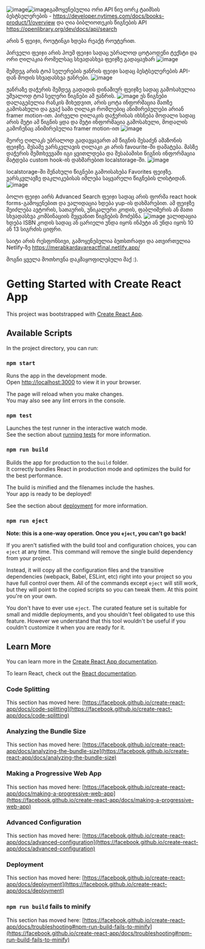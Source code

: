 ![image](https://github.com/MerabQardava/ReactFinal/assets/73705286/27d20d4e-a8e5-4da1-8682-19deb0354635)![image](https://github.com/MerabQardava/ReactFinal/assets/73705286/76154c31-6c00-49fa-9e22-06a4420c75c9)გამოყენებულია ორი API ნიუ იორკ ტაიმსის ბესტსელერების - https://developer.nytimes.com/docs/books-product/1/overview
და ღია ბიბლიოთეკის წიგნების API https://openlibrary.org/dev/docs/api/search

არის 5 ფეიჯი, როუტინგი ხდება რეაქტ როუტერით.

პირველი ფეიჯი არის ჰოუმ ფეიჯი სადაც უბრალოდ ცოტაოდენი ტექსტი და ორი ღილაკია რომელსაც სხვადასხვა ფეიჯზე გადაყავხარ
![image](https://github.com/MerabQardava/ReactFinal/assets/73705286/4562609f-daff-4d7f-bb62-305cd8a9722c)

შემდეგ არის ტოპ სელერების ჟანრის ფეიჯი სადაც ბესტსელერების API-დან მოდის სხვადასხვა ჟანრები.
![image](https://github.com/MerabQardava/ReactFinal/assets/73705286/7aa8c506-6e6c-4735-8410-9af6eeefb2a6)

ჟანრაზე დაჭერის შემდეგ გადადის დინამიურ ფეიჯზე სადაც გამოსახულია უშუალოდ ტოპ სელერი წიგნები ამ ჟანრის.
![image](https://github.com/MerabQardava/ReactFinal/assets/73705286/a941c85e-dacc-4615-8dc1-c7e164bb3179)
ეს წიგნები დალაგებულია რანკის მიხედვით, არის ცოტა ინფორმაცია მათზე გამოსახული და გვაქ სამი ღილაკი რომლებიც ანიმირებულები არიან framer motion-ით.
პირველი ღილაკის დაჭერისას იხსნება მოდალი სადაც არის მეტი ამ წიგნის ყდა და მეტი ინფორმაცია გამოსახული, მოდალის გამოჩენაც ანიმირებულია framer motion-ით
![image](https://github.com/MerabQardava/ReactFinal/assets/73705286/c9790d89-6e72-4716-9b9e-748b9713ff4c)

მეორე ღილაკს უბრალოდ გადავყავართ ამ წიგნის შესაძენ ამაზონის ფეიჯზე.
მესამე ვარსკვლავის ღილაკი კი არის favourite-ში დამატება. მასზე დაჭერის შემთხვევაში იგი ყვითლდება და შესაბამისი წიგნის ინფორმაცია მატდება custom hook-ის დახმარებით localstorage-ში.
![image](https://github.com/MerabQardava/ReactFinal/assets/73705286/78e9666b-367b-4a03-ace5-82af838ce9af)

localstorage-ში შენახული წიგნები გამოისახება Favorites ფეიჯზე. ვარსკვლავზე დაკლიკებისას იშლება საყვარელი წიგნების ლისტიდან.
![image](https://github.com/MerabQardava/ReactFinal/assets/73705286/ca8da5a5-7477-49ba-be4a-53736270170e)

ბოლო ფეიჯი აირს Advanced Search ფეიჯი სადაც არის ფორმა react hook forms-გამოყენებით და ვალიდაცია ხდება yup-ის დახმარებით.
ამ ფეიჯზე შეიძლება ავტორის, სათაურის, უნიკალური კოდის, ფაბლიშერის ან მათი სხვადასხვა კომბინაციის შეყვანით წიგნების მოძებნა.
![image](https://github.com/MerabQardava/ReactFinal/assets/73705286/9ba9d9fb-cb61-4692-8998-10717dbeb7ea)
ვალიდაცია ხდება ISBN კოდის სადაც ან ცარიელი უნდა იყოს ინპუტი ან უნდა იყოს 10 ან 13 სიგრძის ციფრი.


საიტი არის რესფონსივი, გამოყენებულია ბუთსთრაფი და ათვირთულია Netlify-ზე https://merabkardavareactfinal.netlify.app/

მოგნი ყველა მოთხოვნა დაკმაყოფილებული მაქ :).











# Getting Started with Create React App

This project was bootstrapped with [Create React App](https://github.com/facebook/create-react-app).

## Available Scripts

In the project directory, you can run:

### `npm start`

Runs the app in the development mode.\
Open [http://localhost:3000](http://localhost:3000) to view it in your browser.

The page will reload when you make changes.\
You may also see any lint errors in the console.

### `npm test`

Launches the test runner in the interactive watch mode.\
See the section about [running tests](https://facebook.github.io/create-react-app/docs/running-tests) for more information.

### `npm run build`

Builds the app for production to the `build` folder.\
It correctly bundles React in production mode and optimizes the build for the best performance.

The build is minified and the filenames include the hashes.\
Your app is ready to be deployed!

See the section about [deployment](https://facebook.github.io/create-react-app/docs/deployment) for more information.

### `npm run eject`

**Note: this is a one-way operation. Once you `eject`, you can't go back!**

If you aren't satisfied with the build tool and configuration choices, you can `eject` at any time. This command will remove the single build dependency from your project.

Instead, it will copy all the configuration files and the transitive dependencies (webpack, Babel, ESLint, etc) right into your project so you have full control over them. All of the commands except `eject` will still work, but they will point to the copied scripts so you can tweak them. At this point you're on your own.

You don't have to ever use `eject`. The curated feature set is suitable for small and middle deployments, and you shouldn't feel obligated to use this feature. However we understand that this tool wouldn't be useful if you couldn't customize it when you are ready for it.

## Learn More

You can learn more in the [Create React App documentation](https://facebook.github.io/create-react-app/docs/getting-started).

To learn React, check out the [React documentation](https://reactjs.org/).

### Code Splitting

This section has moved here: [https://facebook.github.io/create-react-app/docs/code-splitting](https://facebook.github.io/create-react-app/docs/code-splitting)

### Analyzing the Bundle Size

This section has moved here: [https://facebook.github.io/create-react-app/docs/analyzing-the-bundle-size](https://facebook.github.io/create-react-app/docs/analyzing-the-bundle-size)

### Making a Progressive Web App

This section has moved here: [https://facebook.github.io/create-react-app/docs/making-a-progressive-web-app](https://facebook.github.io/create-react-app/docs/making-a-progressive-web-app)

### Advanced Configuration

This section has moved here: [https://facebook.github.io/create-react-app/docs/advanced-configuration](https://facebook.github.io/create-react-app/docs/advanced-configuration)

### Deployment

This section has moved here: [https://facebook.github.io/create-react-app/docs/deployment](https://facebook.github.io/create-react-app/docs/deployment)

### `npm run build` fails to minify

This section has moved here: [https://facebook.github.io/create-react-app/docs/troubleshooting#npm-run-build-fails-to-minify](https://facebook.github.io/create-react-app/docs/troubleshooting#npm-run-build-fails-to-minify)
